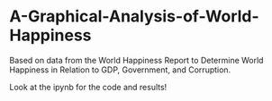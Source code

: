 # A-Graphical-Analysis-of-World-Happiness
Based on data from the World Happiness Report to Determine World Happiness in Relation to GDP, Government, and Corruption.

Look at the ipynb for the code and results!
